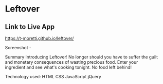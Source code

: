 # Leftover

## Link to Live App 
https://t-moretti.github.io/leftover/

Screenshot - 

Summary
Introducing Leftover! No longer should you have to suffer the guilt and monetary consequences of wasting precious food. 
Enter your ingredient and see what's cooking tonight. No food left behind!

Technology used: 
HTML
CSS
JavaScript
jQuery
